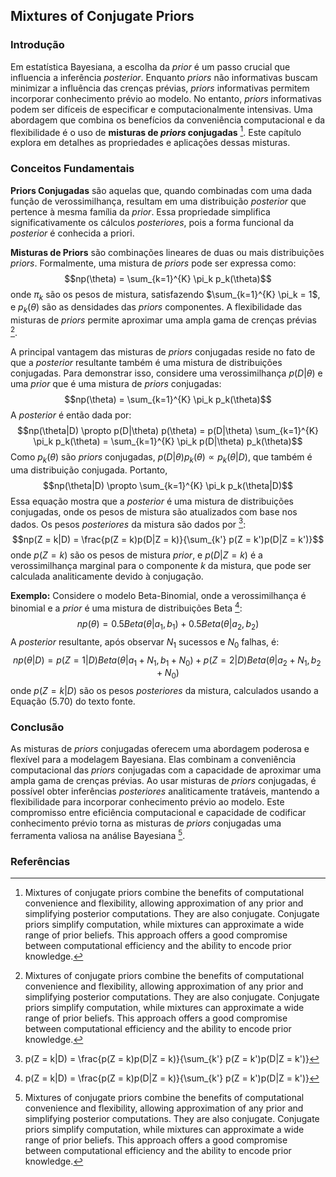 ## Mixtures of Conjugate Priors

### Introdução
Em estatística Bayesiana, a escolha da *prior* é um passo crucial que influencia a inferência *posterior*. Enquanto *priors* não informativas buscam minimizar a influência das crenças prévias, *priors* informativas permitem incorporar conhecimento prévio ao modelo. No entanto, *priors* informativas podem ser difíceis de especificar e computacionalmente intensivas. Uma abordagem que combina os benefícios da conveniência computacional e da flexibilidade é o uso de **misturas de *priors* conjugadas** [^20]. Este capítulo explora em detalhes as propriedades e aplicações dessas misturas.

### Conceitos Fundamentais

**Priors Conjugadas** são aquelas que, quando combinadas com uma dada função de verossimilhança, resultam em uma distribuição *posterior* que pertence à mesma família da *prior*. Essa propriedade simplifica significativamente os cálculos *posteriores*, pois a forma funcional da *posterior* é conhecida a priori.

**Misturas de Priors** são combinações lineares de duas ou mais distribuições *priors*. Formalmente, uma mistura de *priors* pode ser expressa como:
$$np(\theta) = \sum_{k=1}^{K} \pi_k p_k(\theta)$$
onde $\pi_k$ são os pesos de mistura, satisfazendo $\sum_{k=1}^{K} \pi_k = 1$, e $p_k(\theta)$ são as densidades das *priors* componentes. A flexibilidade das misturas de *priors* permite aproximar uma ampla gama de crenças prévias [^20].

A principal vantagem das misturas de *priors* conjugadas reside no fato de que a *posterior* resultante também é uma mistura de distribuições conjugadas. Para demonstrar isso, considere uma verossimilhança $p(D|\theta)$ e uma *prior* que é uma mistura de *priors* conjugadas:
$$np(\theta) = \sum_{k=1}^{K} \pi_k p_k(\theta)$$
A *posterior* é então dada por:
$$np(\theta|D) \propto p(D|\theta) p(\theta) = p(D|\theta) \sum_{k=1}^{K} \pi_k p_k(\theta) = \sum_{k=1}^{K} \pi_k p(D|\theta) p_k(\theta)$$
Como $p_k(\theta)$ são *priors* conjugadas, $p(D|\theta) p_k(\theta) \propto p_k(\theta|D)$, que também é uma distribuição conjugada. Portanto,
$$np(\theta|D) \propto \sum_{k=1}^{K} \pi_k p_k(\theta|D)$$
Essa equação mostra que a *posterior* é uma mistura de distribuições conjugadas, onde os pesos de mistura são atualizados com base nos dados. Os pesos *posteriores* da mistura são dados por [^21]:
$$np(Z = k|D) = \frac{p(Z = k)p(D|Z = k)}{\sum_{k'} p(Z = k')p(D|Z = k')}$$
onde $p(Z=k)$ são os pesos de mistura *prior*, e $p(D|Z=k)$ é a verossimilhança marginal para o componente *k* da mistura, que pode ser calculada analiticamente devido à conjugação.

**Exemplo:** Considere o modelo Beta-Binomial, onde a verossimilhança é binomial e a *prior* é uma mistura de distribuições Beta [^21]:
$$np(\theta) = 0.5 Beta(\theta|a_1, b_1) + 0.5 Beta(\theta|a_2, b_2)$$
A *posterior* resultante, após observar $N_1$ sucessos e $N_0$ falhas, é:
$$np(\theta|D) = p(Z = 1|D)Beta(\theta|a_1 + N_1, b_1 + N_0) + p(Z = 2|D)Beta(\theta|a_2 + N_1, b_2 + N_0)$$
onde $p(Z = k|D)$ são os pesos *posteriores* da mistura, calculados usando a Equação (5.70) do texto fonte.

### Conclusão

As misturas de *priors* conjugadas oferecem uma abordagem poderosa e flexível para a modelagem Bayesiana. Elas combinam a conveniência computacional das *priors* conjugadas com a capacidade de aproximar uma ampla gama de crenças prévias. Ao usar misturas de *priors* conjugadas, é possível obter inferências *posteriores* analiticamente tratáveis, mantendo a flexibilidade para incorporar conhecimento prévio ao modelo. Este compromisso entre eficiência computacional e capacidade de codificar conhecimento prévio torna as misturas de *priors* conjugadas uma ferramenta valiosa na análise Bayesiana [^20].

### Referências
[^20]: Mixtures of conjugate priors combine the benefits of computational convenience and flexibility, allowing approximation of any prior and simplifying posterior computations. They are also conjugate. Conjugate priors simplify computation, while mixtures can approximate a wide range of prior beliefs. This approach offers a good compromise between computational efficiency and the ability to encode prior knowledge.
[^21]: p(Z = k|D) = \frac{p(Z = k)p(D|Z = k)}{\sum_{k'} p(Z = k')p(D|Z = k')}
<!-- END -->